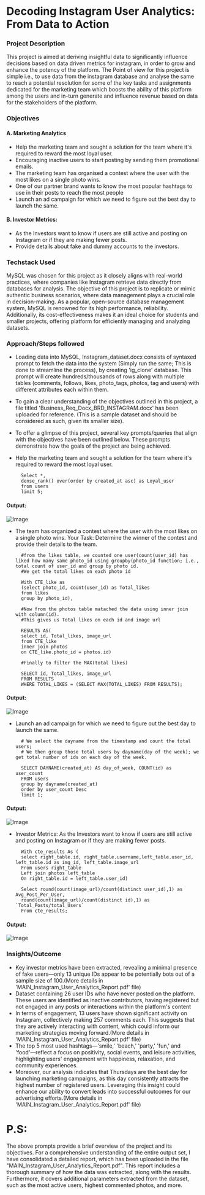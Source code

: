 # Decoding Instagram User Analytics: From Data to Action

### Project Description

This project is aimed at deriving insightful data to significantly influence decisions based on data driven metrics for instagram, in order to grow and enhance the potency of the platform. The Point of view for this project is simple i.e., to use data from the instagram database and analyse the same to reach a potential resolution for some of the key tasks and assignments dedicated for the marketing team which boosts the ability of this platform among the users and in-turn generate and influence revenue based on data for the stakeholders of the platform.

###  Objectives
#### A. Marketing Analytics
- Help the marketing team and sought a solution for the team where it's required to reward the most loyal user.
- Encouraging inactive users to start posting by sending them promotional emails.
- The marketing team has organised a contest where the user with the most likes on a single photo wins.
- One of our partner brand wants to know the most popular hashtags to use in their posts to reach the most people
- Launch an ad campaign for which we need to figure out the best day to launch the same.
#### B. Investor Metrics:
- As the Investors want to know if users are still active and posting on Instagram or if they are making fewer posts.
- Provide details about fake and dummy accounts to the investors.

### Techstack Used
MySQL was chosen for this project as it closely aligns with real-world practices, where companies like Instagram retrieve data directly from databases for analysis. The objective of this project is to replicate or mimic authentic business scenarios, where data management plays a crucial role in decision-making. As a popular, open-source database management system, MySQL is renowned for its high performance, reliability. Additionally, its cost-effectiveness makes it an ideal choice for students and smaller projects, offering platform for efficiently managing and analyzing datasets.


### Approach/Steps followed 

- Loading data into MySQL, Instagram_dataset.docx consists of syntaxed prompt to fetch the data into the system (Simply run the same; This is done to streamline the process), by creating 'ig_clone' database. This prompt will create hundreds/thousands of rows along with multiple tables (comments, follows, likes, photo_tags, photos, tag and users) with different attributes each within them.

- To gain a clear understanding of the objectives outlined in this project, a file titled 'Business_Req_Docx_BRD_INSTAGRAM.docx' has been uploaded for reference. (This is a sample dataset and should be considered as such, given its smaller size).

- To offer a glimpse of this project, several key prompts/queries that align with the objectives have been outlined below. These prompts demonstrate how the goals of the project are being achieved.

- Help the marketing team and sought a solution for the team where it's required to reward the most loyal user.

        Select *, 
        dense_rank() over(order by created_at asc) as Loyal_user
        from users
        limit 5;

#### Output: 
![Image](https://github.com/user-attachments/assets/4997b82b-86b2-4661-8a1b-90d6e51bf136)


- The team has organized a contest where the user with the most likes on a single photo wins.
Your Task: Determine the winner of the contest and provide their details to the team.

        #from the likes table, we counted one user(count(user_id) has liked how many same photo_id using groupby(photo_id function; i.e., total count of user_id and group by photo id.
        #We get the total likes on each photo id

        With CTE_like as 
        (select photo_id, count(user_id) as Total_likes
        from likes
        group by photo_id),

        #Now from the photos table matached the data using inner join with column(id).
        #This gives us Total likes on each id and image url

        RESULTS AS(
        select id, Total_likes, image_url
        from CTE_like
        inner join photos
        on CTE_like.photo_id = photos.id)

        #Finally to filter the MAX(total likes) 

        SELECT id, Total_likes, image_url
        FROM RESULTS
        WHERE TOTAL_LIKES = (SELECT MAX(TOTAL_LIKES) FROM RESULTS);

#### Output: 
![Image](https://github.com/user-attachments/assets/f59e13cf-9dba-41a2-93fc-582440ece173)

- Launch an ad campaign for which we need to figure out the best day to launch the same.

        # We select the dayname from the timestamp and count the total users; 
        # We then group those total users by dayname(day of the week); we get total number of ids on each day of the week.

        SELECT DAYNAME(created_at) AS day_of_week, COUNT(id) as user_count 
        FROM users
        group by dayname(created_at) 
        order by user_count Desc 
        limit 1;

#### Output: 
![Image](https://github.com/user-attachments/assets/ca50cc57-3a0b-41d0-ab20-04e92c2fd77e)

- Investor Metrics: As the Investors want to know if users are still active and posting on Instagram or if they are making fewer posts.

        With cte_results As (
        select right_table.id, right_table.username,left_table.user_id, left_table.id as img_id, left_table.image_url
        From users right_table
        Left join photos left_table
        On right_table.id = left_table.user_id)

        Select round(count(image_url)/count(distinct user_id),1) as Avg_Post_Per_User, 
        round(count(image_url)/count(distinct id),1) as `Total_Posts/total_Users` 
        From cte_results;

#### Output:        
![Image](https://github.com/user-attachments/assets/fb8677c8-5f12-4d42-a31a-965fbba8075a)

  ### Insights/Outcome
- Key investor metrics have been extracted, revealing a minimal presence of fake users—only 13 unique IDs appear to be potentially bots out of a sample size of 100.(More details in 'MAIN_Instagram_User_Analytics_Report.pdf' file)
- Dataset containing 26 user IDs who have never posted on the platform. These users are identified as inactive contributors, having registered but not engaged in any posts or interactions within the platform's content
- In terms of engagement, 13 users have shown significant activity on Instagram, collectively making 257 comments each. This suggests that they are actively interacting with content, which could inform our marketing strategies moving forward.(More details in 'MAIN_Instagram_User_Analytics_Report.pdf' file)
- The top 5 most used hashtags—'smile,' 'beach,' 'party,' 'fun,' and 'food'—reflect a focus on positivity, social events, and leisure activities, highlighting users' engagement with happiness, relaxation, and community experiences.
- Moreover, our analysis indicates that Thursdays are the best day for launching marketing campaigns, as this day consistently attracts the highest number of registered users. Leveraging this insight could enhance our ability to convert leads into successful outcomes for our advertising efforts.(More details in 'MAIN_Instagram_User_Analytics_Report.pdf' file)

# P.S:
The above prompts provide a brief overview of the project and its objectives. For a comprehensive understanding of the entire output set, I have consolidated a detailed report, which has been uploaded in the file "MAIN_Instagram_User_Analytics_Report.pdf". This report includes a thorough summary of how the data was extracted, along with the results. Furthermore, it covers additional parameters extracted from the dataset, such as the most active users, highest commented photos, and more.
